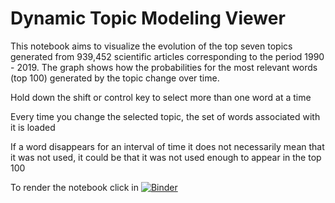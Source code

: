 # Dynamic Topic Modeling Viewer

This notebook aims to visualize the evolution of the top seven topics generated from 939,452 scientific articles corresponding to the period 1990 - 2019. The graph shows how the probabilities for the most relevant words (top 100) generated by the topic change over time.

Hold down the shift or control key to select more than one word at a time

Every time you change the selected topic, the set of words associated with it is loaded

If a word disappears for an interval of time it does not necessarily mean that it was not used, it could be that it was not used enough to appear in the top 100

To render the notebook click in [![Binder](https://mybinder.org/badge_logo.svg)](https://mybinder.org/v2/gh/josemelendezb/dtm_viewer.git/master)
